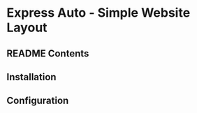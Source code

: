 # Express Auto - Simple Website Layout



## README Contents




## Installation




## Configuration


